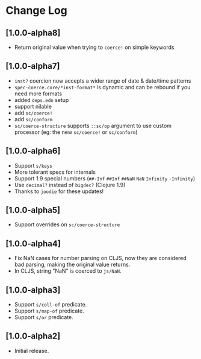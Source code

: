# Change Log

## [1.0.0-alpha8]
- Return original value when trying to `coerce!` on simple keywords

## [1.0.0-alpha7]
- `inst?` coercion now accepts a wider range of date & date/time patterns
- `spec-coerce.core/*inst-format*` is dynamic and can be rebound if you need more formats
- added `deps.edn` setup
- support nilable
- add `sc/coerce!`
- add `sc/conform`
- `sc/coerce-structure` supports `::sc/op` argument to use custom processor (eg: the new `sc/coerce!` or `sc/conform`)

## [1.0.0-alpha6]
- Support `s/keys`
- More tolerant specs for internals
- Support 1.9 special numbers (`##-Inf` `##Inf` `##NaN` `NaN` `Infinity` `-Infinity`)
- Use `decimal?` instead of `bigdec?` (Clojure 1.9)
- Thanks to `joodie` for these updates!

## [1.0.0-alpha5]
- Support overrides on `sc/coerce-structure`

## [1.0.0-alpha4]

- Fix NaN cases for number parsing on CLJS, now they are considered bad parsing, making the original value returns.
- In CLJS, string "NaN" is coerced to `js/NaN`.

## [1.0.0-alpha3]

- Support `s/coll-of` predicate.
- Support `s/map-of` predicate.
- Support `s/or` predicate.

## [1.0.0-alpha2]

- Initial release.
